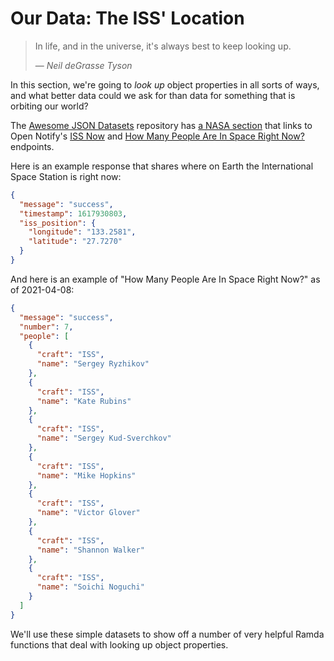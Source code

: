 # Our Data: The ISS' Location

> In life, and in the universe, it's always best to keep looking up.
>
> — <cite>Neil deGrasse Tyson</cite>

In this section, we're going to _look up_ object properties in all sorts of
ways, and what better data could we ask for than data for something that is
orbiting our world?

The [Awesome JSON
Datasets](https://github.com/jdorfman/Awesome-JSON-Datasets) repository has
[a NASA section](https://github.com/jdorfman/Awesome-JSON-Datasets#nasa) that
links to Open Notify's [ISS Now](http://open-notify.org/Open-Notify-API/ISS-Location-Now/)
and [How Many People Are In Space Right
Now?](http://open-notify.org/Open-Notify-API/People-In-Space/) endpoints.

Here is an example response that shares where on Earth the International Space
Station is right now:

```json
{
  "message": "success",
  "timestamp": 1617930803,
  "iss_position": {
    "longitude": "133.2581",
    "latitude": "27.7270"
  }
}
```

And here is an example of "How Many People Are In Space Right Now?" as of
2021-04-08:

```json
{
  "message": "success",
  "number": 7,
  "people": [
    {
      "craft": "ISS",
      "name": "Sergey Ryzhikov"
    },
    {
      "craft": "ISS",
      "name": "Kate Rubins"
    },
    {
      "craft": "ISS",
      "name": "Sergey Kud-Sverchkov"
    },
    {
      "craft": "ISS",
      "name": "Mike Hopkins"
    },
    {
      "craft": "ISS",
      "name": "Victor Glover"
    },
    {
      "craft": "ISS",
      "name": "Shannon Walker"
    },
    {
      "craft": "ISS",
      "name": "Soichi Noguchi"
    }
  ]
}
```

We'll use these simple datasets to show off a number of very helpful Ramda
functions that deal with looking up object properties.

